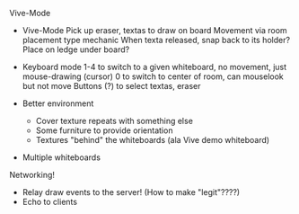 Vive-Mode
  - Vive-Mode
    Pick up eraser, textas to draw on board
    Movement via room placement type mechanic
    When texta released, snap back to its holder? Place on ledge under board?

  - Keyboard mode
    1-4 to switch to a given whiteboard, no movement, just mouse-drawing (cursor)
    0 to switch to center of room, can mouselook but not move
    Buttons (?) to select textas, eraser

  - Better environment
    - Cover texture repeats with something else
    - Some furniture to provide orientation
    - Textures "behind" the whiteboards (ala Vive demo whiteboard)
  - Multiple whiteboards

Networking!
  - Relay draw events to the server! (How to make "legit"????)
  - Echo to clients
